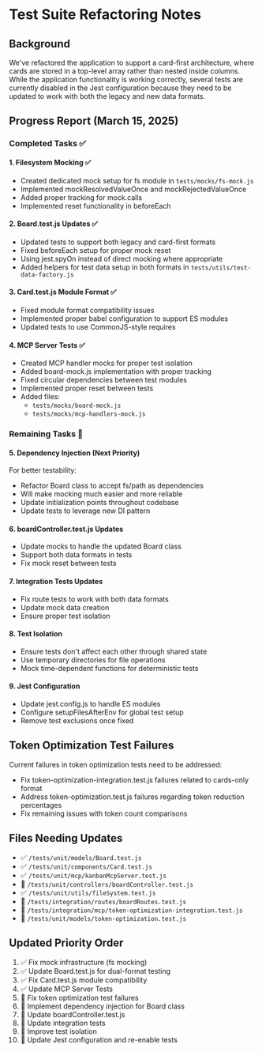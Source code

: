 # Test Suite Refactoring Notes

## Background

We've refactored the application to support a card-first architecture, where cards are stored in a top-level array rather than nested inside columns. While the application functionality is working correctly, several tests are currently disabled in the Jest configuration because they need to be updated to work with both the legacy and new data formats.

## Progress Report (March 15, 2025)

### Completed Tasks ✅

#### 1. Filesystem Mocking ✅

- Created dedicated mock setup for fs module in `tests/mocks/fs-mock.js`
- Implemented mockResolvedValueOnce and mockRejectedValueOnce
- Added proper tracking for mock.calls
- Implemented reset functionality in beforeEach

#### 2. Board.test.js Updates ✅

- Updated tests to support both legacy and card-first formats
- Fixed beforeEach setup for proper mock reset
- Using jest.spyOn instead of direct mocking where appropriate
- Added helpers for test data setup in both formats in `tests/utils/test-data-factory.js`

#### 3. Card.test.js Module Format ✅

- Fixed module format compatibility issues
- Implemented proper babel configuration to support ES modules
- Updated tests to use CommonJS-style requires

#### 4. MCP Server Tests ✅

- Created MCP handler mocks for proper test isolation
- Added board-mock.js implementation with proper tracking
- Fixed circular dependencies between test modules
- Implemented proper reset between tests
- Added files:
  - `tests/mocks/board-mock.js`
  - `tests/mocks/mcp-handlers-mock.js`

### Remaining Tasks 🔄

#### 5. Dependency Injection (Next Priority)

For better testability:
- Refactor Board class to accept fs/path as dependencies
- Will make mocking much easier and more reliable
- Update initialization points throughout codebase
- Update tests to leverage new DI pattern

#### 6. boardController.test.js Updates

- Update mocks to handle the updated Board class
- Support both data formats in tests
- Fix mock reset between tests

#### 7. Integration Tests Updates

- Fix route tests to work with both data formats
- Update mock data creation
- Ensure proper test isolation

#### 8. Test Isolation

- Ensure tests don't affect each other through shared state
- Use temporary directories for file operations
- Mock time-dependent functions for deterministic tests

#### 9. Jest Configuration

- Update jest.config.js to handle ES modules
- Configure setupFilesAfterEnv for global test setup
- Remove test exclusions once fixed

## Token Optimization Test Failures

Current failures in token optimization tests need to be addressed:

- Fix token-optimization-integration.test.js failures related to cards-only format
- Address token-optimization.test.js failures regarding token reduction percentages
- Fix remaining issues with token count comparisons

## Files Needing Updates

- ✅ `/tests/unit/models/Board.test.js`
- ✅ `/tests/unit/components/Card.test.js`
- ✅ `/tests/unit/mcp/kanbanMcpServer.test.js`
- 🔄 `/tests/unit/controllers/boardController.test.js`
- ✅ `/tests/unit/utils/fileSystem.test.js`
- 🔄 `/tests/integration/routes/boardRoutes.test.js`
- 🔄 `/tests/integration/mcp/token-optimization-integration.test.js`
- 🔄 `/tests/unit/models/token-optimization.test.js`

## Updated Priority Order

1. ✅ Fix mock infrastructure (fs mocking)
2. ✅ Update Board.test.js for dual-format testing 
3. ✅ Fix Card.test.js module compatibility
4. ✅ Update MCP Server Tests
5. 🔄 Fix token optimization test failures
6. 🔄 Implement dependency injection for Board class
7. 🔄 Update boardController.test.js
8. 🔄 Update integration tests
9. 🔄 Improve test isolation
10. 🔄 Update Jest configuration and re-enable tests